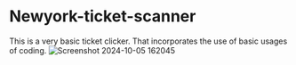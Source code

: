 # Newyork-ticket-scanner
This is a very basic ticket clicker. That incorporates the use of basic usages of coding.
![Screenshot 2024-10-05 162045](https://github.com/user-attachments/assets/27024c29-4fcf-47b9-b5b4-3671033b4f9d)

